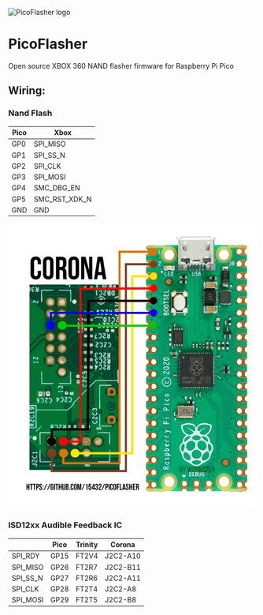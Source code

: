![PicoFlasher logo](https://raw.githubusercontent.com/X360Tools/PicoFlasher/master/picoflasher.png)

# PicoFlasher

Open source XBOX 360 NAND flasher firmware for Raspberry Pi Pico

## Wiring:

### Nand Flash
| Pico | Xbox |
| ------------- | ------------- |
| GP0  | SPI_MISO |
| GP1  | SPI_SS_N |
| GP2  | SPI_CLK |
| GP3  | SPI_MOSI |
| GP4  | SMC_DBG_EN |
| GP5  | SMC_RST_XDK_N |
| GND  | GND |

![Connection Diagram](https://raw.githubusercontent.com/15432/PicoFlasher/refs/heads/master/IMG_20241128_201825_526.jpg)

### ISD12xx Audible Feedback IC
|  | Pico | Trinity | Corona |
| ------------- | ------------- | ------------- | ------------- |
SPI_RDY | GP15 | FT2V4 | J2C2-A10
SPI_MISO | GP26 | FT2R7 | J2C2-B11
SPI_SS_N | GP27 | FT2R6 | J2C2-A11
SPI_CLK | GP28 | FT2T4 | J2C2-A8
SPI_MOSI | GP29 | FT2T5 | J2C2-B8
